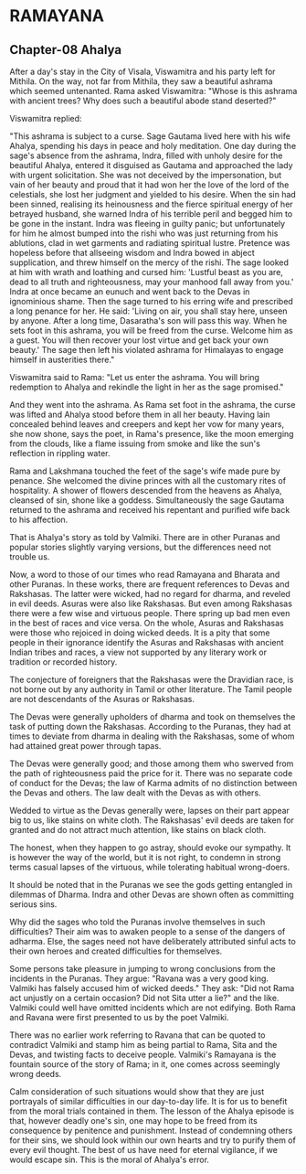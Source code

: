 # RAMAYANA
## Chapter-08 Ahalya

After a day's stay in the City of Visala, Viswamitra and his party left for Mithila. On the way, not far from Mithila, they saw a beautiful ashrama which seemed untenanted. Rama asked Viswamitra: "Whose is this ashrama with ancient trees? Why does such a beautiful abode stand deserted?"

Viswamitra replied: 

"This ashrama is subject to a curse. Sage Gautama lived here with his wife Ahalya, spending his days in peace and holy meditation. One day during the sage's absence from the ashrama, Indra, filled with unholy desire for the beautiful Ahalya, entered it disguised as Gautama and approached the lady with urgent solicitation. She was not deceived by the impersonation, but vain of her beauty and proud that it had won her the love of the lord of the celestials, she lost her judgment and yielded to his desire. When the sin had been sinned, realising its heinousness and the fierce spiritual energy of her betrayed husband, she warned Indra of his terrible peril and begged him to be gone in the instant. Indra was fleeing in guilty panic; but unfortunately for him he almost bumped into the rishi who was just returning from his ablutions, clad in wet garments and radiating spiritual lustre. Pretence was hopeless before that allseeing wisdom and Indra bowed in abject supplication, and threw himself on the mercy of the rishi. The sage looked at him with wrath and loathing and cursed him: 'Lustful beast as you are, dead to all truth and righteousness, may your manhood fall away from you.' Indra at once became an eunuch and went back to the Devas in ignominious shame. Then the sage turned to his erring wife and prescribed a long penance for her. He said: 'Living on air, you shall stay here, unseen by anyone. After a long time, Dasaratha's son will pass this way. When he sets foot in this ashrama, you will be freed from the curse. Welcome him as a guest. You will then recover your lost virtue and get back your own beauty.' The sage then left his violated ashrama for Himalayas to engage himself in austerities there."

Viswamitra said to Rama: "Let us enter the ashrama. You will bring redemption to Ahalya and rekindle the light in her as the sage promised."

And they went into the ashrama. As Rama set foot in the ashrama, the curse was lifted and Ahalya stood before them in all her beauty. Having lain concealed behind leaves and creepers and kept her vow for many years, she now shone, says the poet, in Rama's presence, like the moon emerging from the clouds, like a flame issuing from smoke and like the sun's reflection in rippling water.

Rama and Lakshmana touched the feet of the sage's wife made pure by penance. She welcomed the divine princes with all the customary rites of hospitality. A shower of flowers descended from the heavens as Ahalya, cleansed of sin, shone like a goddess. Simultaneously the sage Gautama returned to the ashrama and received his repentant and purified wife back to his affection.

That is Ahalya's story as told by Valmiki. There are in other Puranas and popular stories slightly varying versions, but the differences need not trouble us.

Now, a word to those of our times who read Ramayana and Bharata and other Puranas. In these works, there are frequent references to Devas and Rakshasas. The latter were wicked, had no regard for dharma, and reveled in evil deeds. Asuras were also like Rakshasas. But even among Rakshasas there were a few wise and virtuous people. There spring up bad men even in the best of races and vice versa. On the whole, Asuras and Rakshasas were those who rejoiced in doing wicked deeds. It is a pity that some people in their ignorance identify the Asuras and Rakshasas with ancient Indian tribes and races, a view not supported by any literary work or tradition or recorded history.

The conjecture of foreigners that the Rakshasas were the Dravidian race, is not borne out by any authority in Tamil or other literature. The Tamil people are not descendants of the Asuras or Rakshasas.

The Devas were generally upholders of dharma and took on themselves the task of putting down the Rakshasas. According to the Puranas, they had at times to deviate from dharma in dealing with the Rakshasas, some of whom had attained great power through tapas.

The Devas were generally good; and those among them who swerved from the path of righteousness paid the price for it. There was no separate code of conduct for the Devas; the law of Karma admits of no distinction between the Devas and others. The law dealt with the Devas as with others.

Wedded to virtue as the Devas generally were, lapses on their part appear big to us, like stains on white cloth. The Rakshasas' evil deeds are taken for granted and do not attract much attention, like stains on black cloth.

The honest, when they happen to go astray, should evoke our sympathy. It is however the way of the world, but it is not right, to condemn in strong terms casual lapses of the virtuous, while tolerating habitual wrong-doers.

It should be noted that in the Puranas we see the gods getting entangled in dilemmas of Dharma. Indra and other Devas are shown often as committing serious sins.

Why did the sages who told the Puranas involve themselves in such difficulties? Their aim was to awaken people to a sense of the dangers of adharma. Else, the sages need not have deliberately attributed sinful acts to their own heroes and created difficulties for themselves.

Some persons take pleasure in jumping to wrong conclusions from the incidents in the Puranas. They argue: "Ravana was a very good king. Valmiki has falsely accused him of wicked deeds." They ask: "Did not Rama act unjustly on a certain occasion? Did not Sita utter a lie?" and the like. Valmiki could well have omitted incidents which are not edifying. Both Rama and Ravana were first presented to us by the poet Valmiki.

There was no earlier work referring to Ravana that can be quoted to contradict Valmiki and stamp him as being partial to Rama, Sita and the Devas, and twisting facts to deceive people. Valmiki's Ramayana is the fountain source of the story of Rama; in it, one comes across seemingly wrong deeds.

Calm consideration of such situations would show that they are just portrayals of similar difficulties in our day-to-day life. It is for us to benefit from the moral trials contained in them. The lesson of the Ahalya episode is that, however deadly one's sin, one may hope to be freed from its consequence by penitence and punishment. Instead of condemning others for their sins, we should look within our own hearts and try to purify them of every evil thought. The best of us have need for eternal vigilance, if we would escape sin. This is the moral of Ahalya's error.